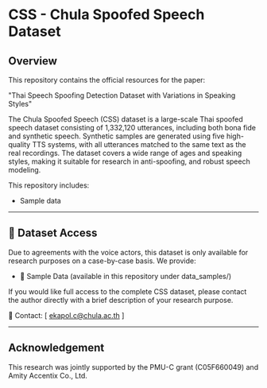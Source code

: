 <!-- markdownlint-disable -->
# CSS - Chula Spoofed Speech Dataset

## Overview
This repository contains the official resources for the paper:

"Thai Speech Spoofing Detection Dataset with Variations in Speaking Styles"

The Chula Spoofed Speech (CSS) dataset is a large-scale Thai spoofed speech dataset consisting of 1,332,120 utterances, including both bona fide and synthetic speech. Synthetic samples are generated using five high-quality TTS systems, with all utterances matched to the same text as the real recordings. The dataset covers a wide range of ages and speaking styles, making it suitable for research in anti-spoofing, and robust speech modeling.

This repository includes:
- Sample data

---

## 📂 Dataset Access
Due to agreements with the voice actors, this dataset is only available for research purposes on a case-by-case basis. We provide:

- 📁 Sample Data (available in this repository under data_samples/)

If you would like full access to the complete CSS dataset, please contact the author directly with a brief description of your research purpose.

📧 Contact: [ ekapol.c@chula.ac.th ]

---

## Acknowledgement
This research was jointly supported by the PMU-C grant (C05F660049) and Amity Accentix Co., Ltd.

<!-- markdownlint-enable -->

